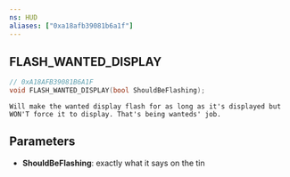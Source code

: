 ```yaml
---
ns: HUD
aliases: ["0xa18afb39081b6a1f"]
---
```

## FLASH_WANTED_DISPLAY

```c
// 0xA18AFB39081B6A1F
void FLASH_WANTED_DISPLAY(bool ShouldBeFlashing);
```

```
Will make the wanted display flash for as long as it's displayed but WON'T force it to display. That's being wanteds' job.
```

## Parameters
* **ShouldBeFlashing**: exactly what it says on the tin

